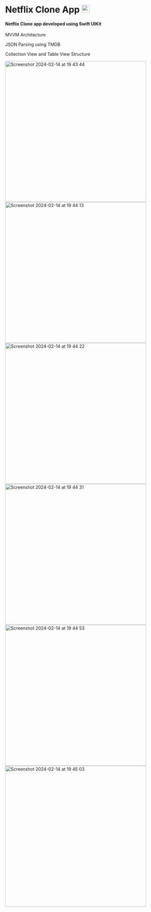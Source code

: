# Netflix Clone App <img width="25" alt="Screenshot 2024-02-14 at 19 45 03" src="https://github.com/senaerdem/NetflixClone/assets/98752496/e038dbe2-83df-4089-a9db-12d4d3b91400">
#### Netflix Clone app developed using Swift UIKit

MVVM Architecture

JSON Parsing using TMDB

Collection View and Table View Structure

<img width="452" alt="Screenshot 2024-02-14 at 19 43 44" src="https://github.com/senaerdem/NetflixClone/assets/98752496/6f7381cb-0376-48bc-8b75-6448061787aa">
<img width="452" alt="Screenshot 2024-02-14 at 19 44 13" src="https://github.com/senaerdem/NetflixClone/assets/98752496/a703362c-2339-4dde-bff4-1bc0f11f0b04">
<img width="452" alt="Screenshot 2024-02-14 at 19 44 22" src="https://github.com/senaerdem/NetflixClone/assets/98752496/f7fa2919-c540-4422-8b99-c0463625256a">
<img width="452" alt="Screenshot 2024-02-14 at 19 44 31" src="https://github.com/senaerdem/NetflixClone/assets/98752496/4a2595be-d324-4135-92c6-bf18dd12342a">
<img width="452" alt="Screenshot 2024-02-14 at 19 44 53" src="https://github.com/senaerdem/NetflixClone/assets/98752496/4590b354-2da1-4796-86b8-5e8653ce2db2">
<img width="452" alt="Screenshot 2024-02-14 at 19 45 03" src="https://github.com/senaerdem/NetflixClone/assets/98752496/68f7a110-5199-46b2-9bd8-0934c6cc8b59">

